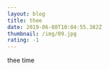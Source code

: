 ```yaml
---
layout: blog
title: thee
date: 2019-06-08T10:04:55.382Z
thumbnail: /img/09.jpg
rating: -1
---
```

thee time
